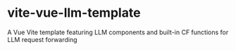 # vite-vue-llm-template
A Vue Vite template featuring LLM components and built-in CF functions for LLM request forwarding

